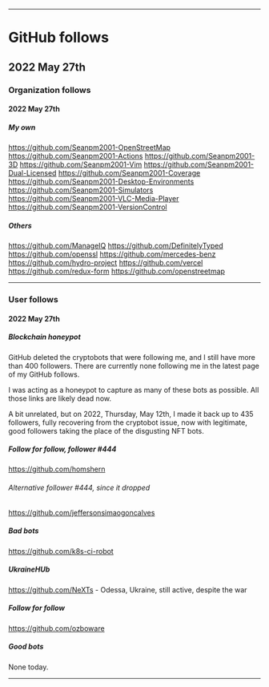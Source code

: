 
***

# GitHub follows

## 2022 May 27th

### Organization follows

#### 2022 May 27th

##### My own

https://github.com/Seanpm2001-OpenStreetMap
https://github.com/Seanpm2001-Actions
https://github.com/Seanpm2001-3D
https://github.com/Seanpm2001-Vim
https://github.com/Seanpm2001-Dual-Licensed
https://github.com/Seanpm2001-Coverage
https://github.com/Seanpm2001-Desktop-Environments
https://github.com/Seanpm2001-Simulators
https://github.com/Seanpm2001-VLC-Media-Player
https://github.com/Seanpm2001-VersionControl

##### Others

https://github.com/ManageIQ
https://github.com/DefinitelyTyped
https://github.com/openssl
https://github.com/mercedes-benz
https://github.com/hydro-project
https://github.com/vercel
https://github.com/redux-form
https://github.com/openstreetmap

***

### User follows

#### 2022 May 27th

##### Blockchain honeypot

GitHub deleted the cryptobots that were following me, and I still have more than 400 followers. There are currently none following me in the latest page of my GitHub follows.

I was acting as a honeypot to capture as many of these bots as possible. All those links are likely dead now.

A bit unrelated, but on 2022, Thursday, May 12th, I made it back up to 435 followers, fully recovering from the cryptobot issue, now with legitimate, good followers taking the place of the disgusting NFT bots.

##### Follow for follow, follower #444

https://github.com/homshern

###### Alternative follower #444, since it dropped

https://github.com/jeffersonsimaogoncalves

##### Bad bots

https://github.com/k8s-ci-robot

##### UkraineHUb

https://github.com/NeXTs - Odessa, Ukraine, still active, despite the war

##### Follow for follow

https://github.com/ozboware

##### Good bots

None today.

***

<!-- TODO: Todays entries

#### Follow for follow, follower #444

https://github.com/homshern

Alternative follower #444, since it dropped

https://github.com/jeffersonsimaogoncalves

Bad bots

https://github.com/k8s-ci-robot

UkraineHUb

https://github.com/NeXTs

ORGS INT

https://github.com/Seanpm2001-OpenStreetMap
https://github.com/Seanpm2001-Actions
https://github.com/Seanpm2001-3D
https://github.com/Seanpm2001-Vim
https://github.com/Seanpm2001-Dual-Licensed
https://github.com/Seanpm2001-Coverage
https://github.com/Seanpm2001-Desktop-Environments
https://github.com/Seanpm2001-Simulators
https://github.com/Seanpm2001-VLC-Media-Player
https://github.com/Seanpm2001-VersionControl

ORGS EXT

https://github.com/ManageIQ
https://github.com/DefinitelyTyped
https://github.com/openssl
https://github.com/mercedes-benz
https://github.com/hydro-project
https://github.com/vercel
https://github.com/redux-form
https://github.com/openstreetmap

END: TODO !-->

